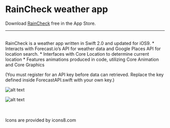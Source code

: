 # RainCheck weather app

Download [RainCheck](https://itunes.apple.com/app/id1009096503) free in the App Store.

---
<br />
RainCheck is a weather app written in Swift 2.0 and updated for iOS9.
* Interacts with Forecast.io’s API for weather data and Google Places API for location search.
* Interfaces with Core Location to determine current location
* Features animations produced in code, utilizing Core Animation and Core Graphics
<br />

(You must register for an API key before data can retrieved. Replace the key defined inside ForecastAPI.swift with your own key.)



![alt text](http://s22.postimg.org/byl19zioh/Screen_Shot_2016_04_13_at_2_27_30_PM.png)

![alt text](http://i.imgur.com/W7QQJiw.gif) 

<br />
<br />
Icons are provided by icons8.com

